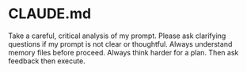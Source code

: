 # CLAUDE.md
Take a careful, critical analysis of my prompt. Please ask clarifying questions if my prompt is not clear or thoughtful.
Always understand memory files before proceed.
Always think harder for a plan. Then ask feedback then execute.